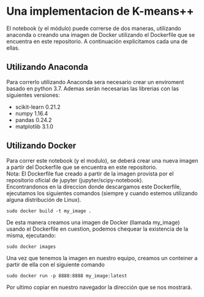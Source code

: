 # Una implementacion de K-means++
El notebook (y el módulo) puede correrse de dos maneras, utilizando anaconda o creando una imagen de Docker utilizando el Dockerfile que se encuentra en este repositorio. A continuación explicitamos cada una de ellas.
## Utilizando Anaconda
Para correrlo utilizando Anaconda sera necesario crear un enviroment basado en python 3.7. Ademas serán necesarias las librerias con las siguientes versiones:
* scikit-learn 0.21.2
* numpy 1.16.4 
* pandas 0.24.2
* matplotlib 3.1.0 

## Utilizando Docker
Para correr este notebook (y el modulo), se deberá crear una nueva imagen a partir del Dockerfile que se encuentra en este repositorio.\
Nota: El Dockerfile fue creado a partir de la imagen provista por el repositorio oficial de jupyter (jupyter/scipy-notebook).\
Encontrandonos en la direccion donde descargamos este Dockerfile, ejecutamos los siguientes comandos (siempre y cuando estemos utilizando alguna distribución de Linux).

`sudo docker build -t my_image .`

De esta manera creamos una imagen de Docker (llamada my_image) usando el Dockerfile en cuestion, podemos chequear la existencia de la misma, ejecutando:

`sudo docker images`

Una vez que tenemos la imagen en nuestro equipo, creamos un conteiner a partir de ella con el siguiente comando

`sudo docker run -p 8888:8888 my_image:latest`

Por ultimo copiar en nuestro navegador la dirección que se nos mostrará.
